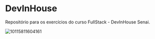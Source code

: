 # DevInHouse
Repositório para os exercícios do curso FullStack - DevInHouse Senai.

![10115811604161](https://user-images.githubusercontent.com/93286172/139360671-9535e5ee-7f9a-42b0-897c-083dc1e21fb4.png)
